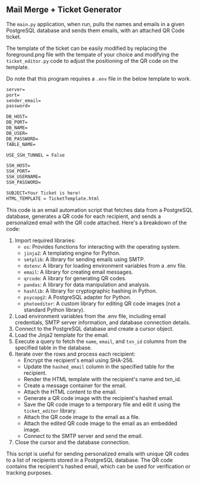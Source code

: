 ## Mail Merge + Ticket Generator

The `main.py` application, when run, pulls the names and emails in a given PostgreSQL database and sends them emails, with an attached QR Code ticket.

The template of the ticket can be easily modified by replacing the foreground.png file with the tempate of your choice and modifying the `ticket_editor.py` code to adjust the positioning of the QR code on the template.

Do note that this program requires a `.env` file in the below template to work.

```apache
server=
port=
sender_email=
password=

DB_HOST=
DB_PORT=
DB_NAME=
DB_USER=
DB_PASSWORD=
TABLE_NAME=

USE_SSH_TUNNEL = False

SSH_HOST=
SSH_PORT=
SSH_USERNAME=
SSH_PASSWORD=

SUBJECT=Your Ticket is here!
HTML_TEMPLATE = TicketTemplate.html
```

This code is an email automation script that fetches data from a PostgreSQL database, generates a QR code for each recipient, and sends a personalized email with the QR code attached. Here's a breakdown of the code:

1. Import required libraries:
   * `os`: Provides functions for interacting with the operating system.
   * `jinja2`: A templating engine for Python.
   * `smtplib`: A library for sending emails using SMTP.
   * `dotenv`: A library for loading environment variables from a .env file.
   * `email`: A library for creating email messages.
   * `qrcode`: A library for generating QR codes.
   * `pandas`: A library for data manipulation and analysis.
   * `hashlib`: A library for cryptographic hashing in Python.
   * `psycopg2`: A PostgreSQL adapter for Python.
   * `photoeditor`: A custom library for editing QR code images (not a standard Python library).
2. Load environment variables from the .env file, including email credentials, SMTP server information, and database connection details.
3. Connect to the PostgreSQL database and create a cursor object.
4. Load the Jinja2 template for the email.
5. Execute a query to fetch the `name`, `email`, and `txn_id` columns from the specified table in the database.
6. Iterate over the rows and process each recipient:
   * Encrypt the recipient's email using SHA-256.
   * Update the `hashed_email` column in the specified table for the recipient.
   * Render the HTML template with the recipient's name and txn_id.
   * Create a message container for the email.
   * Attach the HTML content to the email.
   * Generate a QR code image with the recipient's hashed email.
   * Save the QR code image to a temporary file and edit it using the `ticket_editor` library.
   * Attach the QR code image to the email as a file.
   * Attach the edited QR code image to the email as an embedded image.
   * Connect to the SMTP server and send the email.
7. Close the cursor and the database connection.

This script is useful for sending personalized emails with unique QR codes to a list of recipients stored in a PostgreSQL database. The QR code contains the recipient's hashed email, which can be used for verification or tracking purposes.
